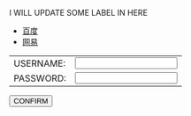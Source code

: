 <html>
<head>
<style>
div
{
background:url(https://s2.ax1x.com/2020/01/09/lWJnSO.jpg);
background-size:contain;
background-repeat:no-repeat;
}
</style>
<meta charset="utf-8">
<title>Testing Webpage</title>
</head>
<body>
<div>
<p>I WILL UPDATE SOME LABEL IN HERE </p>
<ul>
  <li> <a href="https://www.baidu.com/">百度</a> </li>
  <li> <a href="https://www.163.com/">网易</a> </li>
</ul>
<form action="test2.html">
<table>
<tr>
  <td>USERNAME:</td>
  <td><input type="text" name="username"><br></td>
</tr>
<tr>
<td>PASSWORD:</td>
<td><input type="password" name="password"></td>
</tr>
</table>
<p><input type="submit" value="CONFIRM"></p>
</form>
</div>
</body>
</html>
